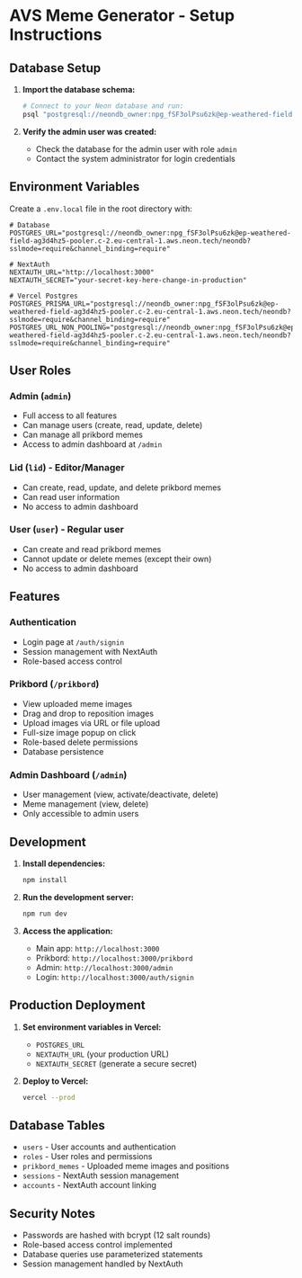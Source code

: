 # AVS Meme Generator - Setup Instructions

## Database Setup

1. **Import the database schema:**
   ```bash
   # Connect to your Neon database and run:
   psql "postgresql://neondb_owner:npg_fSF3olPsu6zk@ep-weathered-field-ag3d4hz5-pooler.c-2.eu-central-1.aws.neon.tech/neondb?sslmode=require&channel_binding=require" -f database-schema.sql
   ```

2. **Verify the admin user was created:**
   - Check the database for the admin user with role `admin`
   - Contact the system administrator for login credentials

## Environment Variables

Create a `.env.local` file in the root directory with:

```env
# Database
POSTGRES_URL="postgresql://neondb_owner:npg_fSF3olPsu6zk@ep-weathered-field-ag3d4hz5-pooler.c-2.eu-central-1.aws.neon.tech/neondb?sslmode=require&channel_binding=require"

# NextAuth
NEXTAUTH_URL="http://localhost:3000"
NEXTAUTH_SECRET="your-secret-key-here-change-in-production"

# Vercel Postgres
POSTGRES_PRISMA_URL="postgresql://neondb_owner:npg_fSF3olPsu6zk@ep-weathered-field-ag3d4hz5-pooler.c-2.eu-central-1.aws.neon.tech/neondb?sslmode=require&channel_binding=require"
POSTGRES_URL_NON_POOLING="postgresql://neondb_owner:npg_fSF3olPsu6zk@ep-weathered-field-ag3d4hz5-pooler.c-2.eu-central-1.aws.neon.tech/neondb?sslmode=require&channel_binding=require"
```

## User Roles

### Admin (`admin`)
- Full access to all features
- Can manage users (create, read, update, delete)
- Can manage all prikbord memes
- Access to admin dashboard at `/admin`

### Lid (`lid`) - Editor/Manager
- Can create, read, update, and delete prikbord memes
- Can read user information
- No access to admin dashboard

### User (`user`) - Regular user
- Can create and read prikbord memes
- Cannot update or delete memes (except their own)
- No access to admin dashboard

## Features

### Authentication
- Login page at `/auth/signin`
- Session management with NextAuth
- Role-based access control

### Prikbord (`/prikbord`)
- View uploaded meme images
- Drag and drop to reposition images
- Upload images via URL or file upload
- Full-size image popup on click
- Role-based delete permissions
- Database persistence

### Admin Dashboard (`/admin`)
- User management (view, activate/deactivate, delete)
- Meme management (view, delete)
- Only accessible to admin users

## Development

1. **Install dependencies:**
   ```bash
   npm install
   ```

2. **Run the development server:**
   ```bash
   npm run dev
   ```

3. **Access the application:**
   - Main app: `http://localhost:3000`
   - Prikbord: `http://localhost:3000/prikbord`
   - Admin: `http://localhost:3000/admin`
   - Login: `http://localhost:3000/auth/signin`

## Production Deployment

1. **Set environment variables in Vercel:**
   - `POSTGRES_URL`
   - `NEXTAUTH_URL` (your production URL)
   - `NEXTAUTH_SECRET` (generate a secure secret)

2. **Deploy to Vercel:**
   ```bash
   vercel --prod
   ```

## Database Tables

- `users` - User accounts and authentication
- `roles` - User roles and permissions
- `prikbord_memes` - Uploaded meme images and positions
- `sessions` - NextAuth session management
- `accounts` - NextAuth account linking

## Security Notes

- Passwords are hashed with bcrypt (12 salt rounds)
- Role-based access control implemented
- Database queries use parameterized statements
- Session management handled by NextAuth
